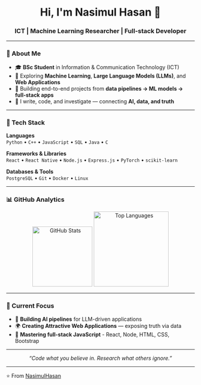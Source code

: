 <!-- 🌐 Nasimul Hasan | GitHub Profile README -->

<h1 align="center">Hi, I'm Nasimul Hasan 👋</h1>
<h3 align="center">ICT | Machine Learning Researcher | Full-stack Developer</h3>

---

### 🧠 About Me  
- 🎓 **BSc Student** in Information & Communication Technology (ICT)  
- 🧩 Exploring **Machine Learning**, **Large Language Models (LLMs)**, and **Web Applications**  
- 🧰 Building end-to-end projects from **data pipelines → ML models → full-stack apps**    
- 💬 I write, code, and investigate — connecting **AI, data, and truth**  

---

### 🧰 Tech Stack

**Languages**  
`Python` • `C++` • `JavaScript` • `SQL` • `Java` • `C` 

**Frameworks & Libraries**  
`React` • `React Native` • `Node.js` • `Express.js` • `PyTorch` • `scikit-learn`

**Databases & Tools**  
`PostgreSQL` • `Git` • `Docker` • `Linux`

---

### 📊 GitHub Analytics

<p align="center">
  <img src="https://github-readme-stats.vercel.app/api?username=tomorrowjis&show_icons=true&theme=tokyonight" alt="GitHub Stats" height="160"/>
  <img src="https://github-readme-stats.vercel.app/api/top-langs/?username=tomorrowjis&layout=compact&theme=tokyonight" alt="Top Languages" height="200"/>
</p>

---

### 🧭 Current Focus
- 🧠 **Building AI pipelines** for LLM-driven applications  
- 🌍 **Creating Attractive Web Applications** — exposing truth via data  
- 🔧 **Mastering full-stack JavaScript** - React, Node, HTML, CSS, Bootstrap  


---

<p align="center">
  <i>“Code what you believe in. Research what others ignore.”</i>
</p>

---

⭐️ From [NasimulHasan](https://github.com/tomorrowjis)


